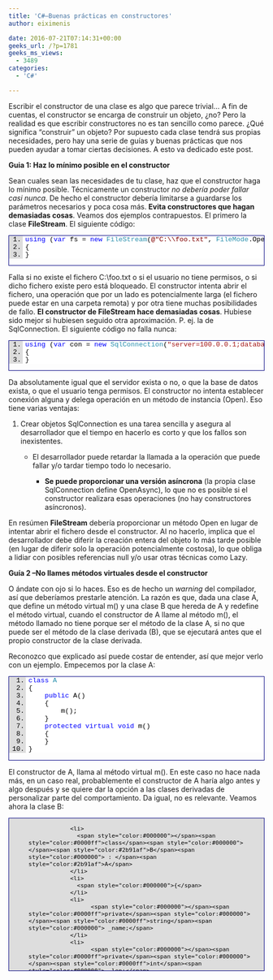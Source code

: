 ```yaml
---
title: 'C#–Buenas prácticas en constructores'
author: eiximenis

date: 2016-07-21T07:14:31+00:00
geeks_url: /?p=1781
geeks_ms_views:
  - 3489
categories:
  - 'C#'

---
```

Escribir el constructor de una clase es algo que parece trivial… A fin de cuentas, el constructor se encarga de construir un objeto, ¿no? Pero la realidad es que escribir constructores no es tan sencillo como parece. ¿Qué significa “construir” un objeto? Por supuesto cada clase tendrá sus propias necesidades, pero hay una serie de guías y buenas prácticas que nos pueden ayudar a tomar ciertas decisiones. A esto va dedicado este post.

<!--more-->

**Guia 1: Haz lo mínimo posible en el constructor**

Sean cuales sean las necesidades de tu clase, haz que el constructor haga lo mínimo posible. Técnicamente un constructor _no debería poder fallar casi nunca_. De hecho el constructor debería limitarse a guardarse los parámetros necesarios y poca cosa más. **Evita constructores que hagan demasiadas cosas**. Veamos dos ejemplos contrapuestos. El primero la clase **FileStream**. El siguiente código:

<div id="scid:9ce6104f-a9aa-4a17-a79f-3a39532ebf7c:e67962c3-9810-4637-8ced-7c5f189469e3" class="wlWriterEditableSmartContent" style="float: none; padding-bottom: 0px; padding-top: 0px; padding-left: 0px; margin: 0px; display: inline; padding-right: 0px">
  <div style="border: #000080 1px solid; color: #000; font-family: 'Courier New', Courier, Monospace; font-size: 10pt">
    <div style="background: #ddd; max-height: 300px; overflow: auto">
      <ol start="1" style="background: #ffffff; margin: 0 0 0 2em; padding: 0 0 0 5px; white-space: nowrap">
        <li>
          <span style="color:#000000"></span><span style="color:#0000ff">using</span><span style="color:#000000"> (</span><span style="color:#0000ff">var</span><span style="color:#000000"> fs = </span><span style="color:#0000ff">new</span><span style="color:#000000"> </span><span style="color:#2b91af">FileStream</span><span style="color:#000000">(</span><span style="color:#800000">@"C:&#92;&#92;foo.txt"</span><span style="color:#000000">, </span><span style="color:#2b91af">FileMode</span><span style="color:#000000">.Open, </span><span style="color:#2b91af">FileAccess</span><span style="color:#000000">.Read))</span>
        </li>
        <li>
          <span style="color:#000000">{</span>
        </li>
        <li>
          <span style="color:#000000">}</span>
        </li>
      </ol>
    </div></p>
  </div></p>
</div>

Falla si no existe el fichero C:\foo.txt o si el usuario no tiene permisos, o si dicho fichero existe pero está bloqueado. El constructor intenta abrir el fichero, una operación que por un lado es potencialmente larga (el fichero puede estar en una carpeta remota) y por otra tiene muchas posibilidades de fallo. **El constructor de FileStream hace demasiadas cosas**. Hubiese sido mejor si hubiesen seguido otra aproximación. P. ej. la de SqlConnection. El siguiente código no falla nunca:

<div id="scid:9ce6104f-a9aa-4a17-a79f-3a39532ebf7c:0157e1c3-d318-4ecb-89ff-3a4aa132e8a2" class="wlWriterEditableSmartContent" style="float: none; padding-bottom: 0px; padding-top: 0px; padding-left: 0px; margin: 0px; display: inline; padding-right: 0px">
  <div style="border: #000080 1px solid; color: #000; font-family: 'Courier New', Courier, Monospace; font-size: 10pt">
    <div style="background: #ddd; max-height: 300px; overflow: auto">
      <ol start="1" style="background: #ffffff; margin: 0 0 0 2em; padding: 0 0 0 5px; white-space: nowrap">
        <li>
          <span style="color:#000000"></span><span style="color:#0000ff">using</span><span style="color:#000000"> (</span><span style="color:#0000ff">var</span><span style="color:#000000"> con = </span><span style="color:#0000ff">new</span><span style="color:#000000"> </span><span style="color:#2b91af">SqlConnection</span><span style="color:#000000">(</span><span style="color:#a31515">"server=100.0.0.1;database=myDb;uid=myUser;password=myPass;"</span><span style="color:#000000">))</span>
        </li>
        <li>
          <span style="color:#000000">{</span>
        </li>
        <li>
          <span style="color:#000000">}</span>
        </li>
      </ol>
    </div></p>
  </div></p>
</div>

Da absolutamente igual que el servidor exista o no, o que la base de datos exista, o que el usuario tenga permisos. El constructor no intenta establecer conexión alguna y delega operación en un método de instancia (Open). Eso tiene varias ventajas:

  1. Crear objetos SqlConnection es una tarea sencilla y asegura al desarrollador que el tiempo en hacerlo es corto y que los fallos son inexistentes. 
      * El desarrollador puede retardar la llamada a la operación que puede fallar y/o tardar tiempo todo lo necesario. 
          * **Se puede proporcionar una versión asíncrona** (la propia clase SqlConnection define OpenAsync), lo que no es posible si el constructor realizara esas operaciones (no hay constructores asíncronos).</ol> 
        En resúmen **FileStream** debería proporcionar un método Open en lugar de intentar abrir el fichero desde el constructor. Al no hacerlo, implica que el desarrollador debe diferir la creación entera del objeto lo más tarde posible (en lugar de diferir solo la operación potencialmente costosa), lo que obliga a lidiar con posibles referencias null y/o usar otras técnicas como Lazy<T>.
        
        **Guía 2 –No llames métodos virtuales desde el constructor**
        
        O ándate con ojo si lo haces. Eso es de hecho un _warning_ del compilador, así que deberíamos prestarle atención. La razón es que, dada una clase A, que define un método virtual m() y una clase B que hereda de A y redefine el método virtual, cuando el constructor de A llame al método m(), el método llamado no tiene porque ser el método de la clase A, si no que puede ser el método de la clase derivada (B), que se ejecutará antes que el propio constructor de la clase derivada.
        
        Reconozco que explicado así puede costar de entender, así que mejor verlo con un ejemplo. Empecemos por la clase A:
        
        <div id="scid:9ce6104f-a9aa-4a17-a79f-3a39532ebf7c:6f628e59-1f69-43ba-8c73-ae086d00f23e" class="wlWriterEditableSmartContent" style="float: none; padding-bottom: 0px; padding-top: 0px; padding-left: 0px; margin: 0px; display: inline; padding-right: 0px">
          <div style="border: #000080 1px solid; color: #000; font-family: 'Courier New', Courier, Monospace; font-size: 10pt">
            <div style="background: #ddd; max-height: 300px; overflow: auto">
              <ol start="1" style="background: #ffffff; margin: 0 0 0 2.5em; padding: 0 0 0 5px; white-space: nowrap">
                <li>
                  <span style="color:#000000"></span><span style="color:#0000ff">class</span><span style="color:#000000"> </span><span style="color:#2b91af">A</span>
                </li>
                <li>
                  <span style="color:#000000">{</span>
                </li>
                <li>
                      <span style="color:#000000"></span><span style="color:#0000ff">public</span><span style="color:#000000"> A()</span>
                </li>
                <li>
                      <span style="color:#000000">{</span>
                </li>
                <li>
                          <span style="color:#000000">m();</span>
                </li>
                <li>
                      <span style="color:#000000">}</span>
                </li>
                <li>
                      <span style="color:#000000"></span><span style="color:#0000ff">protected</span><span style="color:#000000"> </span><span style="color:#0000ff">virtual</span><span style="color:#000000"> </span><span style="color:#0000ff">void</span><span style="color:#000000"> m()</span>
                </li>
                <li>
                      <span style="color:#000000">{</span>
                </li>
                <li>
                      <span style="color:#000000">}</span>
                </li>
                <li>
                  <span style="color:#000000">}</span>
                </li>
              </ol>
            </div></p>
          </div></p>
        </div>
        
        El constructor de A, llama al método virtual m(). En este caso no hace nada más, en un caso real, probablemente el constructor de A haría algo antes y algo después y se quiere dar la opción a las clases derivadas de personalizar parte del comportamiento. Da igual, no es relevante. Veamos ahora la clase B:
        
        <div id="scid:9ce6104f-a9aa-4a17-a79f-3a39532ebf7c:aca6b234-1ff8-437c-a5e1-f51b913f27a4" class="wlWriterEditableSmartContent" style="float: none; padding-bottom: 0px; padding-top: 0px; padding-left: 0px; margin: 0px; display: inline; padding-right: 0px">
          <div style="border: #000080 1px solid; color: #000; font-family: 'Courier New', Courier, Monospace; font-size: 10pt">
            <div style="background: #ddd; max-height: 300px; overflow: auto">
              <ol start="1" style="backgro
und: #ffffff; margin: 0 0 0 2.5em; padding: 0 0 0 5px; white-space: nowrap">
                </p> 
                
                <li>
                  <span style="color:#000000"></span><span style="color:#0000ff">class</span><span style="color:#000000"> </span><span style="color:#2b91af">B</span><span style="color:#000000"> : </span><span style="color:#2b91af">A</span>
                </li>
                <li>
                  <span style="color:#000000">{</span>
                </li>
                <li>
                      <span style="color:#000000"></span><span style="color:#0000ff">private</span><span style="color:#000000"> </span><span style="color:#0000ff">string</span><span style="color:#000000"> _name;</span>
                </li>
                <li>
                      <span style="color:#000000"></span><span style="color:#0000ff">private</span><span style="color:#000000"> </span><span style="color:#0000ff">int</span><span style="color:#000000"> _len;</span>
                </li>
                <li>
                      <span style="color:#000000"></span><span style="color:#0000ff">public</span><span style="color:#000000"> B(</span><span style="color:#0000ff">string</span><span style="color:#000000"> name) </span>
                </li>
                <li>
                      <span style="color:#000000">{</span>
                </li>
                <li>
                          <span style="color:#000000">_name = name ?? </span><span style="color:#a31515">""</span><span style="color:#000000">;</span>
                </li>
                <li>
                      <span style="color:#000000">}</span>
                </li>
                <li>
                      <span style="color:#000000"></span><span style="color:#0000ff">protected</span><span style="color:#000000"> </span><span style="color:#0000ff">override</span><span style="color:#000000"> </span><span style="color:#0000ff">void</span><span style="color:#000000"> m()</span>
                </li>
                <li>
                      <span style="color:#000000">{</span>
                </li>
                <li>
                          <span style="color:#000000"></span><span style="color:#0000ff">base</span><span style="color:#000000">.m();</span>
                </li>
                <li>
                          <span style="color:#000000">_len = _name.Length;</span>
                </li>
                <li>
                      <span style="color:#000000">}</span>
                </li>
                <li>
                  <span style="color:#000000">}</span>
                </li>
              </ol>
            </div></p>
          </div></p>
        </div>
        
        La clase B hereda de A y redefine m. A priori no parece que haya nada incorrecto en el código, ¿verdad? Hasta que hacemos:
        
        <div id="scid:9ce6104f-a9aa-4a17-a79f-3a39532ebf7c:a95afb19-a600-46dd-9418-07a07dce3b21" class="wlWriterEditableSmartContent" style="float: none; padding-bottom: 0px; padding-top: 0px; padding-left: 0px; margin: 0px; display: inline; padding-right: 0px">
          <div style="border: #000080 1px solid; color: #000; font-family: 'Courier New', Courier, Monospace; font-size: 10pt">
            <div style="background: #ddd; max-height: 300px; overflow: auto">
              <ol start="1" style="background: #ffffff; margin: 0 0 0 2em; padding: 0 0 0 5px; white-space: nowrap">
                <li>
                  <span style="color:#0000ff">var</span><span style="color:#000000"> b = </span><span style="color:#0000ff">new</span><span style="color:#000000"> </span><span style="color:#2b91af">B</span><span style="color:#000000">(</span><span style="color:#a31515">"hola"</span><span style="color:#000000">);</span>
                </li>
              </ol>
            </div></p>
          </div></p>
        </div>
        
        Y obtenemos una _NullReferenceException_ en el método m() de B. ¿Y eso? Pues muy sencillo:
        
          * Estamos creando un objeto de tipo B 
              * La clase B hereda de A, por lo que primero se ejecuta el constructor de la clase base (A) antes que el constructor propio (B) 
                  * El constructor de la clase A llama al método m que es virtual y por lo tanto se ejecuta el método basándose en el tipo de objeto. El objeto es de tipo B por lo que se ejecuta el método m() de la clase B a pesar de estar llamado desde el constructor de la clase A. 
                      * El método m() de la clase B accede a una propiedad \_name, que se inicializa en el constructor de la clase B, todavía no ejecutado. Así que \_name vale null y obtenemos nuestra excepción.</ul> 
                    De hecho, de nuevo, llamar a métodos virtuales desde un constructor suele ser indicación de que, quizá, el constructor hace demasiadas cosas.
                    
                    **¿Constructores o métodos estáticos?**
                    
                    Esa es una muy buena pregunta. No tengo una respuesta contundente, solo aspectos que podemos considerar:
                    
                      1. Un método estático puede devolver null en lugar de tener que lanzar una excepción. 
                          * Un método estático puede devolver instancias previamente creadas (aplicar memoización, especialmente en el caso de objetos inmutables). 
                              * Un método estático puede devolver un objeto de un subtipo si es necesario. 
                                  * Un método estático puede tener cualquier nombre, lo que puede hacer el código más legible. 
                                      * Al ver “new” queda claro que se crea un objeto. Llamando a un método estático puede ser más confuso (¿se está creando realmente un objeto?).</ol> 
                                    Hay gente que cuando el constructor va más allá de hacer algo sencillo prefieren usar un método estático. P. ej. el método File.OpenRead, devuelve un FileStream configurado para leer un fichero. Vale, en el fondo se limita a llamar al constructor de FileStream con unos determinados parámetros (aunque no es el caso File.OpenRead podría hacer otras cosas como devolver null si el fichero no existe, en lugar de propagar la excepción lanzada por el constructor de FileStream). La clave ahí está en que al ser File.OpenRead un método, uno puede esperar una semántica más compleja que la que pueda esperar de un constructor. Es decir, usar un método estático es una manera de decir “hey, eso crea un objeto, pero lo hace de una forma que es más compleja que la habitual”. También permite agrupar la creación y la inicialización (p. ej. un método estático SqlConnection.OpenNew() podría crear y abrir una conexión, todo a la vez).
                                    
                                    Veamos un ejemplo (**está forzado**, luego cuento el por qué, pero como ejemplo nos servirá): System.Guid. Uno puede esperar que para crear un Guid baste con hacer:
                                    
                                    <div id="scid:9ce6104f-a9aa-4a17-a79f-3a39532ebf7c:052b34e4-0a0b-4f37-bc66-07f83b422139" class="wlWriterEditableSmartContent" style="float: none; padding-bottom: 0px; padding-top: 0px; padding-left: 0px; margin: 0px; display: inline; padding-right: 0px">
                                      <div style="border: #000080 1px solid; color: #000; font-family: 'Courier New', Courier, Monospace; font-size: 10pt">
                                        <div style="background: #ddd; max-height: 300px; overflow: auto">
                                          <ol start="1" style="background: #ffffff; margin: 0 0 0 2em; padding: 0 0 0 5px; white-space: nowrap">
                                            <li>
                                              <span style="color:#0000ff">var</span><span style="color:#000000"> guid = </span><span style="color:#0000ff">new</span><span style="color:#000000"> </span><span style="color:#2b91af">Guid</span><span style="color:#000000">();</span>
                                            </li>
                                          </ol>
                                        </div></p>
                                      </div></p>
                                    </div>
                                    
                                    Pero la realidad es que con esto obtenemos el Guid vacío, con valor igual a cero, que no es muy útil (generalmente queremos que los Guids sean identificadores únicos). Para conseguir un Guid único debemos usar un método estático:
                                    
                                    <div id="scid:9ce6104f-a9aa-4a17-a79f-3a39532ebf7c:129c04c7-2d98-4410-b220-c5cb7776806a" class="wlWriterEditableSmartContent" style="float: none; padding-bottom: 0px; padding-top: 0px; padding-left: 0px; margin: 0px; display: inline; padding-right: 0px">
                                      <div style="border: #000080 1px solid; color: #000; font-family: 'Courier New', Courier, Monospace; font-size: 10pt">
                                        <div style="background: #ddd; max-height: 300px; overflow: auto">
                                          <ol start="1" style="background: #ffffff; margin: 0 0 0 2em; padding: 0 0 0 5px; white-space: nowrap">
                                            <li>
                                              <span style="color:#0000ff">var</span><span style="color:#000000"> guid = </span><span style="color:#2b91af">Guid</span><span style="color:#000000">.NewGuid();</span>
                                            </li>
                                          </ol>
                                        </div></p>
                                      </div></p>
                                    </div>
                                    
                                    No se me ocurre ninguna razón por la cual este comportamiento no podría ser el del constructor por defecto (y más cuando tenemos Guid.Empy para obtener el Guid vacío). Cuando creamos un Guid raramente queremos el Guid vacío, queremos eso, un Guid único. Crear un Guid único no es una operación costosa ni que a priori deba fallar: basta con inicializar con cierto algoritmo los valores del Guid. **Antes he dicho que este ejemplo estaba forzado y es que realmente hay una razón de peso por la que System.Guid se comporte así y es que es una struct, no una clase**. La
  
                                    s structs tienen siempre un constructor por defecto que no se puede redefinir, de ahí que **realmente los creadores de System.Guid no tenían otra opción**. Es una **limitación del lenguaje** lo que les ha obligado a esa aproximación, pero bueno… me ha servido como ejemplo. Es uno de esos casos en que una limitación del lenguaje afecta al diseño de un tipo 😉
                                    
                                    Personalmente, si hay muchas maneras de crear un objeto, a partir de distintos tipos de parámetros prefiero tener varios métodos estáticos antes que muchas sobrecargas del constructor. Un ejemplo de esto en el framework lo tenemos con la clase (realmente struct, pero ahora sí que no importa) DateTime. DateTime tiene 12 constructores, pero realmente esos 12 constructores son “dos” constructores que tienen todos los parámetros opcionales (de ahí las sobrecargas). Podemos agrupar los 12 constructores en:
                                    
                                      * 10 constructores que nos permiten crear un DateTime a partir de un áño, mes, día, hora, minuto, segundo y calendario. 
                                          * 2 constructores que nos permiten crear un DateTime a partir de unos _ticks_ y un calendario</ul> 
                                        Además de estos “dos” constructores tenemos varios métodos estáticos en DateTime tales como FromBinary o FromFileTime para obtener un DateTime a partir de otros elementos. Nos podemos preguntar por qué para crear un DateTime a partir de _ticks_ se usa el constructor y para hacerlo a partir del tiempo de un fichero lo hacemos usando un método estático. Hay, de hecho, una razón técnica: tanto los _ticks_ y el tiempo de un fichero es un long. Obviamente no podemos tener dos constructores que ambos acepten solo un long, así que los diseñadores de la clase han optado por el constructor en un caso (el que, probablemente, consideran más “normal”) y en un método estático en el otro. ¿Mi opinión? He dicho antes que los 12 constructores de DateTime son realmente dos, que definen dos maneras de crear un DateTime (a partir de año, mes, día y demás y a partir de _ticks_). Yo, quizá, hubiese eliminado los dos constructores que usan _ticks_ y hubiese creado un método estático FromTicks. ¿Por qué? Pues porque intento que **el constructor defina la forma canónica (normal, habitual) de crear un tipo**. Por supuesto alguien puede considerar que tan habitual es crear un DateTime a partir de _ticks_ como usando años, meses y demás. Bajo este punto de vista, no me parece mal que ambos mecanismos sean los constructores. Pero sí intento esto: que el constructor defina la forma habitual de crear un objeto. Si hay otros mecanismos, adicionales, prefiero que estén en métodos estáticos.
                                        
                                        Por supuesto, esto es solo una opinión 🙂
                                        
                                        **¿Cuantos parámetros debe tener el constructor?**
                                        
                                        Para responder a esta pregunta creo que debemos distinguir si los parámetros recibidos son dependencias del objeto o meramente lo describen. P. ej. podríamos suponer una clase SolidRectangle con un constructor que aceptase 9 parámetros: x, y, altura, anchura, color de relleno, color de línea, estilo de relleno, estilo de línea y transparencia. ¿Esos 9 parámetros son demasiados? En este caso, realmente, esos 9 parámetros se limitan a describir el rectángulo como tal. Si 9 parámetros en el constructor nos parecen demasiados, tenemos otras aproximaciones:
                                        
                                          1. Sustituir algunos (o todos) de esos parámetros por propiedades. Pero con esto perdemos la posibilidad de que los objetos SolidRectangle sean inmutables. Muchas veces la inmutabilidad es una característica deseable. 
                                              * Agrupar esos parámetros en un objeto tipo “SolidRectangleProps” que, básicamente, contiene esas mismas propiedades (o casi todas ellas). Esta aproximación reduce en efecto los parámetros del constructor de 9 a quizá 1, pero realmente no ha cambiado nada sustancial. Si “SolidRectangleProps” solo se usa para crear objetos SolidRectangle realmente no hemos ganada nada. Otra cosa es si a partir de un SolidRectangle puedo extraer sus “SolidRectangleProps” y usar este objeto para crear otros SolidRectangle o incluso otro tipo de figuras.</ol> 
                                            Lo importante es tener claro que un número elevado de parámetros en el constructor no es malo “per se” y agruparlos en un objeto tampoco tiene por qué aportar nada concreto. Otra cosa es si esos parámetros son _dependencias_ del objeto. En este caso, si tenemos muchas dependencias es un síntoma de que nuestra clase puede estar rompiendo el SRP. Así, p. ej. si un controlador de ASP.NET MVC recibe 9 parámetros, es para revisarlo (los controladores no se “describen” así que esos 9 parámetros seguro que son dependencias). Este es un error en el que se cae muy frecuentemente cuando se usa inyección de dependencias.
                                            
                                            Y nada, eso es todo… ¡Espero que esas ideas y reflexiones te hayan resultado útiles!
                                            
                                            Saludos! 😉